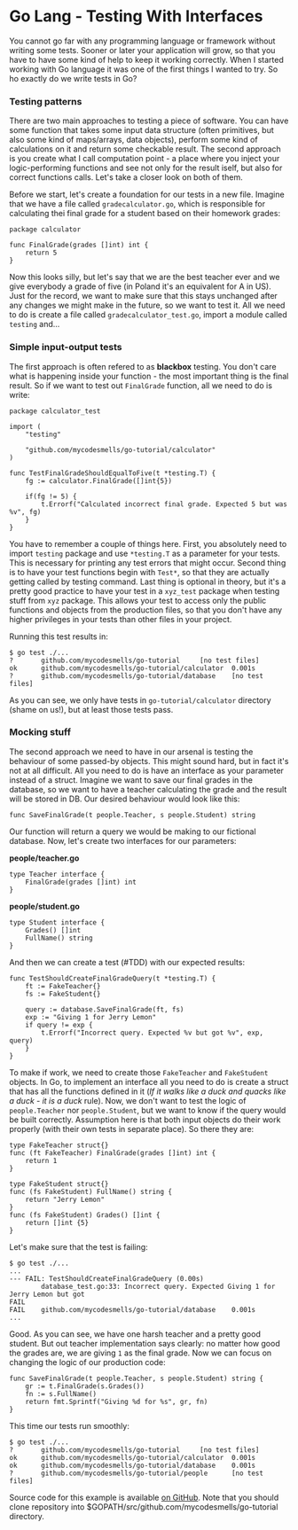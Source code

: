 # Go Lang - Testing With Interfaces

You cannot go far with any programming language or framework without writing some tests. Sooner or later your application will grow, so that you have to have some kind of help to keep it working correctly. When I started working with Go language it was one of the first things I wanted to try. So ho exactly do we write tests in Go?

### Testing patterns

There are two main approaches to testing a piece of software. You can have some function that takes some input data structure (often primitives, but also some kind of maps/arrays, data objects), perform some kind of calculations on it and return some checkable result. The second approach is you create what I call computation point - a place where you inject your logic-performing functions and see not only for the result iself, but also for correct functions calls. Let's take a closer look on both of them.

Before we start, let's create a foundation for our tests in a new file. Imagine that we have a file called `gradecalculator.go`, which is responsible for calculating thei final grade for a student based on their homework grades:

    package calculator
    
    func FinalGrade(grades []int) int {
    	return 5
    }
    
Now this looks silly, but let's say that we are the best teacher ever and we give everybody a grade of five (in Poland it's an equivalent for A in US). Just for the record, we want to make sure that this stays unchanged after any changes we might make in the future, so we want to test it. All we need to do is create a file called `gradecalculator_test.go`, import a module called `testing` and...

### Simple input-output tests

The first approach is often refered to as **blackbox** testing. You don't care what is happening inside your function - the most important thing is the final result. So if we want to test out `FinalGrade` function, all we need to do is write:

    package calculator_test
    
    import (
    	"testing"
    
    	"github.com/mycodesmells/go-tutorial/calculator"
    )
    
    func TestFinalGradeShouldEqualToFive(t *testing.T) {
    	fg := calculator.FinalGrade([]int{5})
    
    	if(fg != 5) {
    		t.Errorf("Calculated incorrect final grade. Expected 5 but was %v", fg)
    	}
    }

You have to remember a couple of things here. First, you absolutely need to import `testing` package and use `*testing.T` as a parameter for your tests. This is necessary for printing any test errors that might occur. Second thing is to have your test functions begin with `Test*`, so that they are actually getting called by testing command. Last thing is optional in theory, but it's a pretty good practice to have your test in a `xyz_test` package when testing stuff from `xyz` package. This allows your test to access only the public functions and objects from the production files, so that you don't have any higher privileges in your tests than other files in your project.

Running this test results in:

    $ go test ./...
    ?       github.com/mycodesmells/go-tutorial     [no test files]
    ok      github.com/mycodesmells/go-tutorial/calculator  0.001s
    ?       github.com/mycodesmells/go-tutorial/database    [no test files]

As you can see, we only have tests in `go-tutorial/calculator` directory (shame on us!), but at least those tests pass.

### Mocking stuff

The second approach we need to have in our arsenal is testing the behaviour of some passed-by objects. This might sound hard, but in fact it's not at all difficult. All you need to do is have an interface as your parameter instead of a struct. Imagine we want to save our final grades in the database, so we want to have a teacher calculating the grade and the result will be stored in DB. Our desired behaviour would look like this:

    func SaveFinalGrade(t people.Teacher, s people.Student) string
    
Our function will return a query we would be making to our fictional database. Now, let's create two interfaces for our parameters:

**people/teacher.go**

    type Teacher interface {
    	FinalGrade(grades []int) int
    }

**people/student.go**
    
    type Student interface {
    	Grades() []int
    	FullName() string
    }
    
And then we can create a test (#TDD) with our expected results:

    func TestShouldCreateFinalGradeQuery(t *testing.T) {
    	ft := FakeTeacher{}
    	fs := FakeStudent{}
    
    	query := database.SaveFinalGrade(ft, fs)
    	exp := "Giving 1 for Jerry Lemon"
    	if query != exp {
    		t.Errorf("Incorrect query. Expected %v but got %v", exp, query)
    	}
    }
    
To make if work, we need to create those `FakeTeacher` and `FakeStudent` objects. In Go, to implement an interface all you need to do is create a struct that has all the functions defined in it (_If it walks like a duck and quacks like a duck - it is a duck_ rule). Now, we don't want to test the logic of `people.Teacher` nor `people.Student`, but we want to know if the query would be built correctly. Assumption here is that both input objects do their work properly (with their own tests in separate place). So there they are:
    
    type FakeTeacher struct{}
    func (ft FakeTeacher) FinalGrade(grades []int) int {
    	return 1
    }
    
    type FakeStudent struct{}
    func (fs FakeStudent) FullName() string {
    	return "Jerry Lemon"
    }
    func (fs FakeStudent) Grades() []int {
    	return []int {5}
    }
    
Let's make sure that the test is failing:

    $ go test ./...
    ...
    --- FAIL: TestShouldCreateFinalGradeQuery (0.00s)
            database_test.go:33: Incorrect query. Expected Giving 1 for Jerry Lemon but got 
    FAIL
    FAIL    github.com/mycodesmells/go-tutorial/database    0.001s
    ...
    
Good. As you can see, we have one harsh teacher and a pretty good student. But out teacher implementation says clearly: no matter how good the grades are, we are giving `1` as the final grade. Now we can focus on changing the logic of our production code:

    func SaveFinalGrade(t people.Teacher, s people.Student) string {
    	gr := t.FinalGrade(s.Grades())
    	fn := s.FullName()
    	return fmt.Sprintf("Giving %d for %s", gr, fn)
    }
    
This time our tests run smoothly:

    $ go test ./...
    ?       github.com/mycodesmells/go-tutorial     [no test files]
    ok      github.com/mycodesmells/go-tutorial/calculator  0.001s
    ok      github.com/mycodesmells/go-tutorial/database    0.001s
    ?       github.com/mycodesmells/go-tutorial/people      [no test files]

Source code for this example is available [on GitHub](https://github.com/mycodesmells/go-tutorial). Note that you should clone repository into $GOPATH/src/github.com/mycodesmells/go-tutorial directory.
